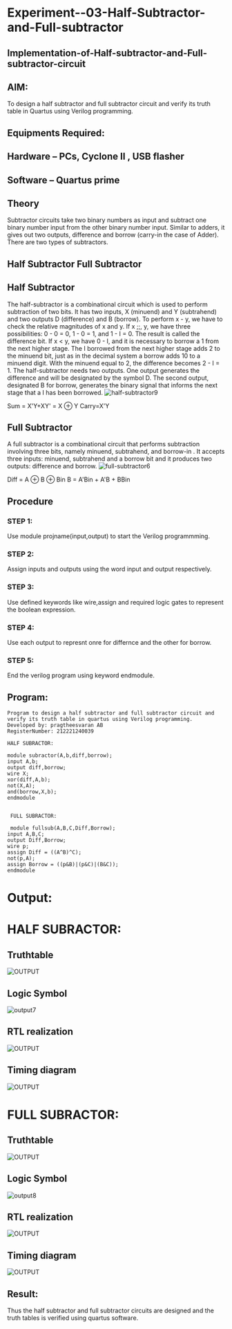 # Experiment--03-Half-Subtractor-and-Full-subtractor
## Implementation-of-Half-subtractor-and-Full-subtractor-circuit
## AIM:
To design a half subtractor and full subtractor circuit and verify its truth table in Quartus using Verilog programming.

## Equipments Required:
## Hardware – PCs, Cyclone II , USB flasher
## Software – Quartus prime
## Theory
Subtractor circuits take two binary numbers as input and subtract one binary number input from the other binary number input. Similar to adders, it gives out two outputs, difference and borrow (carry-in the case of Adder). There are two types of subtractors.

## Half Subtractor Full Subtractor
## Half Subtractor
The half-subtractor is a combinational circuit which is used to perform subtraction of two bits. It has two inputs, X (minuend) and Y (subtrahend) and two outputs D (difference) and B (borrow). To perform x - y, we have to check the relative magnitudes of x and y. If x ;;, y, we have three possibilities: 0 - 0 = 0, 1 - 0 = 1, and 1 - I = 0. The result is called the difference bit. If x < y, we have 0 - I, and it is necessary to borrow a 1 from the next higher stage. The I borrowed from the next higher stage adds 2 to the minuend bit, just as in the decimal system a borrow adds 10 to a minuend digit. With the minuend equal to 2, the difference becomes 2 - I = 1. The half-subtractor needs two outputs. One output generates the difference and will be designated by the symbol D. The second output, designated B for borrow, generates the binary signal that informs the next stage that a I has been borrowed.
![half-subtractor9](https://user-images.githubusercontent.com/36288975/166112538-58c3bc7c-ee5d-4e6a-ac8d-8e8328efe27a.png)


Sum = X'Y+XY' = X ⊕ Y
Carry=X'Y

## Full Subtractor
A full subtractor is a combinational circuit that performs subtraction involving three bits, namely minuend, subtrahend, and borrow-in . It accepts three inputs: minuend, subtrahend and a borrow bit and it produces two outputs: difference and borrow. 
![full-subtractor6](https://user-images.githubusercontent.com/36288975/166112541-24c68359-3de8-4674-ae22-8272ffc385ed.png)


Diff = A ⊕ B ⊕ Bin B = A'Bin + A'B + BBin

## Procedure

### STEP 1:

Use module projname(input,output) to start the Verilog programmming.

### STEP 2:
Assign inputs and outputs using the word input and output respectively.

### STEP 3:

Use defined keywords like wire,assign and required logic gates to represent the boolean expression.

### STEP 4:

Use each output to represnt onre for differnce and the other for borrow.

### STEP 5:

End the verilog program using keyword endmodule.




## Program:
```
Program to design a half subtractor and full subtractor circuit and verify its truth table in quartus using Verilog programming.
Developed by: pragtheesvaran AB
RegisterNumber: 212221240039

HALF SUBRACTOR:

module subractor(A,b,diff,borrow);
input A,b;
output diff,borrow;
wire X;
xor(diff,A,b);
not(X,A);
and(borrow,X,b);
endmodule


 FULL SUBRACTOR:

 module fullsub(A,B,C,Diff,Borrow);
input A,B,C;
output Diff,Borrow;
wire p;
assign Diff = ((A^B)^C);
not(p,A);
assign Borrow = ((p&B)|(p&C)|(B&C));
endmodule

```
# Output:

# HALF SUBRACTOR:

## Truthtable

![OUTPUT](./output2.png)

## Logic Symbol 

![output7](https://user-images.githubusercontent.com/93427240/166179897-cd444c37-1502-4806-9f8e-7c2c0a1b8919.png)


##  RTL realization

![OUTPUT](./output1.png)

## Timing diagram 

![OUTPUT](./output3.png)

# FULL SUBRACTOR:

## Truthtable

![OUTPUT](./output5.png)

## Logic Symbol 

![output8](https://user-images.githubusercontent.com/93427240/166179918-1b2b1a08-c129-421e-b3e5-558fe8382913.png)


##  RTL realization

![OUTPUT](./output4.png)

## Timing diagram 

![OUTPUT](./output6.png)

## Result:
Thus the half subtractor and full subtractor circuits are designed and the truth tables is verified using quartus software.
